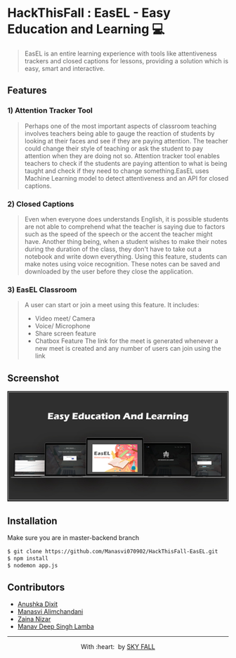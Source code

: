 
# HackThisFall : EasEL - Easy Education and Learning 💻
> <Subtitle>
> EasEL is an entire learning experience with tools like attentiveness trackers and closed captions for lessons, providing a solution which is easy, smart and interactive.

## Features

 ### 1) Attention Tracker Tool
> Perhaps one of the most important aspects of classroom teaching involves teachers being able to gauge the reaction of students by looking at their faces and see if they are paying attention. The teacher could change their style of teaching or ask the student to pay attention when they are doing not so. Attention tracker tool enables teachers to check if the students are paying attention to what is being taught and check if they need to change something.EasEL uses Machine Learning model to detect attentiveness and an API for closed captions.

### 2) Closed Captions
> Even when everyone does understands English, it is possible students are not able to comprehend what the teacher is saying due to factors such as the speed of the speech or the accent the teacher might have.
Another thing being, when a student wishes to make their notes during the duration of the class, they don't have to take out a notebook and write down everything. Using this feature, students can make notes using voice recognition.
These notes can be saved and downloaded by the user before they close the application.

### 3) EasEL Classroom
> A user can start or join a meet using this feature. It includes: 
> - Video meet/ Camera 
> - Voice/ Microphone 
> - Share screen feature 
> - Chatbox Feature
> The link for the meet is generated whenever a new meet is created and any number of users can join using the link


## Screenshot
<img src="https://github.com/Manasvi070902/HackThisFall-EasEL/blob/master-backend/Mockup%20designs/combined%20mockup.jpg" alt="Project Screenshots">

## Installation
Make sure you are in master-backend branch
```
$ git clone https://github.com/Manasvi070902/HackThisFall-EasEL.git
$ npm install
$ nodemon app.js
```

## Contributors

- <a href="https://github.com/anushkadixit1708">Anushka Dixit</a>
- <a href="https://github.com/Manasvi070902">Manasvi Alimchandani</a>
- <a href="https://github.com/zainanizar">Zaina Nizar</a>
- <a href="https://github.com/techschneiderrr">Manav Deep Singh Lamba</a>


<hr>
<p align="center">
	With :heart: &nbsp;by <a href="https://skyfall-easel.herokuapp.com/" target="_blank">SKY FALL</a>
</p>

